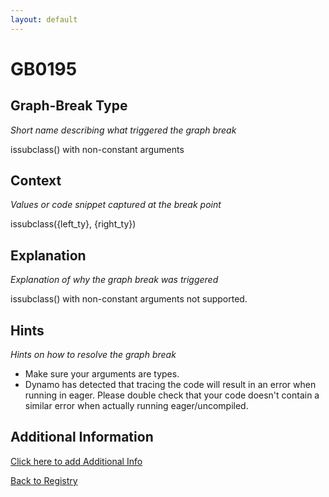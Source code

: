 ```yaml
---
layout: default
---
```

# GB0195

## Graph-Break Type
*Short name describing what triggered the graph break*

issubclass() with non-constant arguments

## Context
*Values or code snippet captured at the break point*

issubclass({left_ty}, {right_ty})

## Explanation
*Explanation of why the graph break was triggered*

issubclass() with non-constant arguments not supported.

## Hints
*Hints on how to resolve the graph break*

- Make sure your arguments are types.
- Dynamo has detected that tracing the code will result in an error when running in eager. Please double check that your code doesn't contain a similar error when actually running eager/uncompiled.


## Additional Information

<!-- ADDITIONAL INFORMATION START - Add custom information below this line -->

<!-- ADDITIONAL INFORMATION END -->


[Click here to add Additional Info](https://github.com/pytorch-labs/compile-graph-break-site/edit/main/docs/gb/gb0195.md)

[Back to Registry](../index.html)

